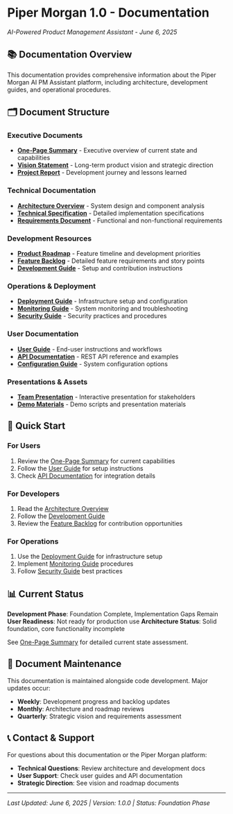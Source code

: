 # Piper Morgan 1.0 - Documentation

*AI-Powered Product Management Assistant - June 6, 2025*

## 📚 Documentation Overview

This documentation provides comprehensive information about the Piper Morgan AI PM Assistant platform, including architecture, development guides, and operational procedures.

## 🗂️ Document Structure

### Executive Documents
- **[One-Page Summary](one-pager.md)** - Executive overview of current state and capabilities
- **[Vision Statement](vision.md)** - Long-term product vision and strategic direction
- **[Project Report](project-report.md)** - Development journey and lessons learned

### Technical Documentation
- **[Architecture Overview](architecture/architecture.md)** - System design and component analysis
- **[Technical Specification](architecture/technical-spec.md)** - Detailed implementation specifications
- **[Requirements Document](architecture/requirements.md)** - Functional and non-functional requirements

### Development Resources
- **[Product Roadmap](development/roadmap.md)** - Feature timeline and development priorities
- **[Feature Backlog](development/backlog.md)** - Detailed feature requirements and story points
- **[Development Guide](development/dev-guide.md)** - Setup and contribution instructions

### Operations & Deployment
- **[Deployment Guide](operations/deployment.md)** - Infrastructure setup and configuration
- **[Monitoring Guide](operations/monitoring.md)** - System monitoring and troubleshooting
- **[Security Guide](operations/security.md)** - Security practices and procedures

### User Documentation
- **[User Guide](user-guides/user-guide.md)** - End-user instructions and workflows
- **[API Documentation](api/api-reference.md)** - REST API reference and examples
- **[Configuration Guide](user-guides/configuration.md)** - System configuration options

### Presentations & Assets
- **[Team Presentation](presentations/team-all-hands.html)** - Interactive presentation for stakeholders
- **[Demo Materials](presentations/)** - Demo scripts and presentation materials

## 🚀 Quick Start

### For Users
1. Review the [One-Page Summary](one-pager.md) for current capabilities
2. Follow the [User Guide](user-guides/user-guide.md) for setup instructions
3. Check [API Documentation](api/api-reference.md) for integration details

### For Developers
1. Read the [Architecture Overview](architecture/architecture.md)
2. Follow the [Development Guide](development/dev-guide.md)
3. Review the [Feature Backlog](development/backlog.md) for contribution opportunities

### For Operations
1. Use the [Deployment Guide](operations/deployment.md) for infrastructure setup
2. Implement [Monitoring Guide](operations/monitoring.md) procedures
3. Follow [Security Guide](operations/security.md) best practices

## 📊 Current Status

**Development Phase**: Foundation Complete, Implementation Gaps Remain
**User Readiness**: Not ready for production use
**Architecture Status**: Solid foundation, core functionality incomplete

See [One-Page Summary](one-pager.md) for detailed current state assessment.

## 🔄 Document Maintenance

This documentation is maintained alongside code development. Major updates occur:
- **Weekly**: Development progress and backlog updates
- **Monthly**: Architecture and roadmap reviews
- **Quarterly**: Strategic vision and requirements assessment

## 📞 Contact & Support

For questions about this documentation or the Piper Morgan platform:
- **Technical Questions**: Review architecture and development docs
- **User Support**: Check user guides and API documentation
- **Strategic Direction**: See vision and roadmap documents

---

*Last Updated: June 6, 2025 | Version: 1.0.0 | Status: Foundation Phase*
